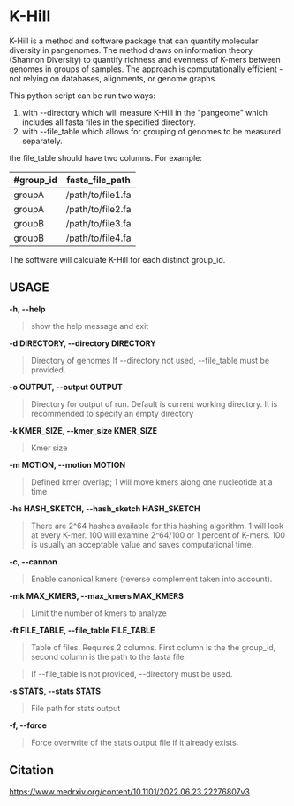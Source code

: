 # K-Hill

K-Hill is a method and software package that can quantify molecular diversity in pangenomes. The method draws on information theory (Shannon Diversity) to quantify richness and evenness of K-mers between genomes in groups of samples. The approach is computationally efficient - not relying on databases, alignments, or genome graphs. 

This python script can be run two ways:
1. with --directory which  will measure K-Hill in the "pangeome" which includes all fasta files in the specified directory.
2. with --file_table which allows for grouping of genomes to be measured separately.

the file_table should have two columns. For example:

| #group_id | fasta_file_path |
| --- | --- |
| groupA | /path/to/file1.fa |
| groupA | /path/to/file2.fa |
| groupB | /path/to/file3.fa |
| groupB | /path/to/file4.fa |

The software will calculate K-Hill for each distinct group_id.

## USAGE

**-h, --help**      

>show the help message and exit
  
**-d DIRECTORY, --directory DIRECTORY**
>Directory of genomes
> If --directory not used, --file_table must be provided.
  
**-o OUTPUT, --output OUTPUT**
 
>Directory for output of run. Default is current working directory. It is recommended to specify an empty directory
  
**-k KMER_SIZE, --kmer_size KMER_SIZE**
                 
>Kmer size
    
**-m MOTION, --motion MOTION**
                        
>Defined kmer overlap; 1 will move kmers along one nucleotide at a time
 
  
**-hs HASH_SKETCH, --hash_sketch HASH_SKETCH**
                        
>There are 2^64 hashes available for this hashing algorithm. 
    1 will look at every K-mer. 100 will examine 2^64/100 or 1 percent of K-mers. 
    100 is usually an acceptable value and saves computational time.
    
**-c, --cannon**
  
>Enable canonical kmers (reverse complement taken into account).

  
**-mk MAX_KMERS, --max_kmers MAX_KMERS**
  
>Limit the number of kmers to analyze
  
  
**-ft FILE_TABLE, --file_table FILE_TABLE**
>Table of files. Requires 2 columns. 
   First column is the the group_id, 
   second column is the path to the fasta file. 

>If --file_table is not provided, --directory must
                        be used.
 
**-s STATS, --stats STATS**
                       
>File path for stats output

  
**-f, --force**       
  
>Force overwrite of the stats output file if it already exists.

## Citation
https://www.medrxiv.org/content/10.1101/2022.06.23.22276807v3


